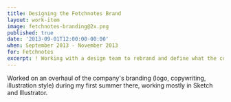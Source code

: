 ```yaml
---
title: Designing the Fetchnotes Brand
layout: work-item
image: fetchnotes-branding@2x.png
published: true
date: '2013-09-01T12:00:00-00:00'
when: September 2013 - November 2013
for: Fetchnotes
excerpt: ! Working with a design team to rebrand and define what the company represents.
---
```


Worked on an overhaul of the company's branding (logo, copywriting, illustration style) during my first summer there, working mostly in Sketch and Illustrator. 
